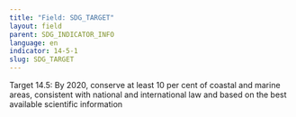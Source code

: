 ```yaml
---
title: "Field: SDG_TARGET"
layout: field
parent: SDG_INDICATOR_INFO
language: en
indicator: 14-5-1
slug: SDG_TARGET
---
```

Target 14.5: By 2020, conserve at least 10 per cent of coastal and marine areas, consistent with national and international law and based on the best available scientific information